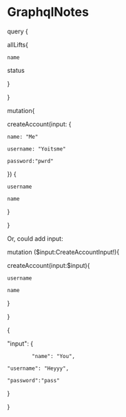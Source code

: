 # GraphqlNotes

query {

  allLifts{

    name

   status

  }

  }

 

mutation{

  createAccount(input: {

    name: "Me"

    username: "Yoitsme"

    password:"pwrd"

  }) {

    username

    name

  }

}

 

 

Or, could add input:

mutation ($input:CreateAccountInput!){

  createAccount(input:$input){

    username

    name

  }

}

 

{

  "input": {

            "name": "You",

    "username": "Heyyy",

    "password":"pass"

}

}

 
